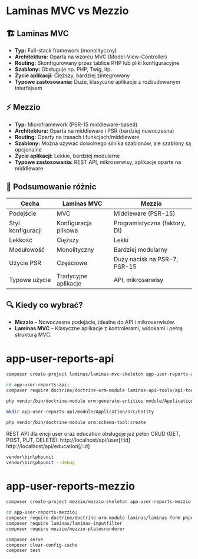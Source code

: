 # Laminas MVC vs Mezzio

## 🏗️ Laminas MVC

- **Typ:** Full-stack framework (monolityczny)
- **Architektura:** Oparta na wzorcu MVC (Model-View-Controller)
- **Routing:** Skonfigurowany przez tablice PHP lub pliki konfiguracyjne
- **Szablony:** Obsługuje np. PHP, Twig, itp.
- **Życie aplikacji:** Cięższy, bardziej zintegrowany
- **Typowe zastosowania:** Duże, klasyczne aplikacje z rozbudowanym interfejsem

## ⚡ Mezzio

- **Typ:** Microframework (PSR-15 middleware-based)
- **Architektura:** Oparta na middleware i PSR (bardziej nowoczesna)
- **Routing:** Oparty na trasach i funkcjach/middleware
- **Szablony:** Można używać dowolnego silnika szablonów, ale szablony są opcjonalne
- **Życie aplikacji:** Lekkie, bardziej modularne
- **Typowe zastosowania:** REST API, mikroserwisy, aplikacje oparte na middleware

## 📌 Podsumowanie różnic

| Cecha               | Laminas MVC             | Mezzio                         |
|---------------------|-------------------------|--------------------------------|
| Podejście           | MVC                     | Middleware (PSR-15)            |
| Styl konfiguracji   | Konfiguracja plikowa    | Programistyczna (faktory, DI)  |
| Lekkość             | Cięższy                 | Lekki                          |
| Modułowość          | Monolityczny            | Bardziej modularny             |
| Użycie PSR          | Częściowe               | Duży nacisk na PSR-7, PSR-15   |
| Typowe użycie       | Tradycyjne aplikacje    | API, mikroserwisy              |

## 🔍 Kiedy co wybrać?

- **Mezzio** – Nowoczesne podejście, idealne do API i mikroserwisów.
- **Laminas MVC** – Klasyczne aplikacje z kontrolerami, widokami i pełną strukturą MVC.


# app-user-reports-api

```bash
composer create-project laminas/laminas-mvc-skeleton app-user-reports-api

cd app-user-reports-api;
composer require doctrine/doctrine-orm-module laminas-api-tools/api-tools laminas/laminas-form phpoffice/phpspreadsheet dompdf/dompdf

php vendor/bin/doctrine-module orm:generate-entities module/Application/src/Entity --generate-annotations=true

mkdir app-user-reports-api/module/Application/src/Entity

php vendor/bin/doctrine-module orm:schema-tool:create
```

REST API dla encji user oraz education obsługuje już pełen CRUD (GET, POST, PUT, DELETE).
http://localhost/api/user[/:id]
http://localhost/api/education[/:id]

```bash
vendor\bin\phpunit
vendor\bin\phpunit --debug
```

# app-user-reports-mezzio

```bash
composer create-project mezzio/mezzio-skeleton app-user-reports-mezzio

cd app-user-reports-mezzio;
composer require doctrine/doctrine-orm-module laminas/laminas-form phpoffice/phpspreadsheet dompdf/dompdf
composer require laminas/laminas-inputfilter
composer require mezzio/mezzio-platesrenderer
```

```bash
composer serve
composer clear-config-cache
composer test
```

